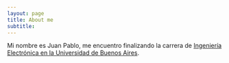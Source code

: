 ```yaml
---
layout: page
title: About me
subtitle: 
---
```


Mi nombre es Juan Pablo, me encuentro finalizando la carrera de [Ingeniería Electrónica en la Universidad de Buenos Aires](http://www.fi.uba.ar/es/node/201). 

